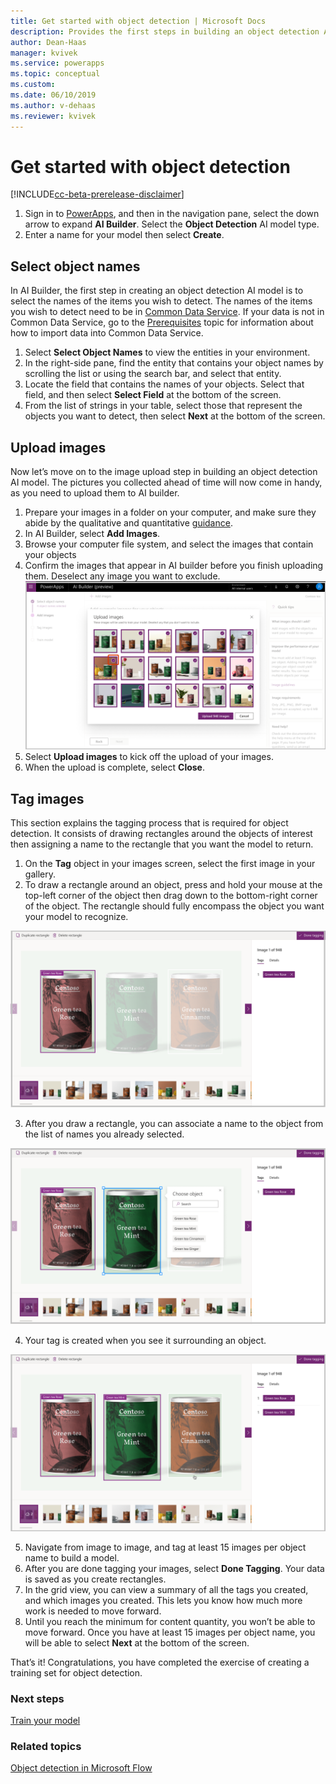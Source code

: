 ```yaml
---
title: Get started with object detection | Microsoft Docs
description: Provides the first steps in building an object detection AI model. 
author: Dean-Haas
manager: kvivek
ms.service: powerapps
ms.topic: conceptual
ms.custom: 
ms.date: 06/10/2019
ms.author: v-dehaas
ms.reviewer: kvivek
---
```


# Get started with object detection

[!INCLUDE[cc-beta-prerelease-disclaimer](./includes/cc-beta-prerelease-disclaimer.md)]

1. Sign in to [PowerApps](https://web.powerapps.com), and then in the navigation pane, select the down arrow to expand **AI Builder**. Select the **Object Detection** AI model type.
2. Enter a name for your model then select **Create**.

## Select object names

In AI Builder, the first step in creating an object detection AI model is to select the names of the items you wish to detect. The names of the items you wish to detect need to be in [Common Data Service](/maker/common-data-service/data-platform-intro). If your data is not in Common Data Service, go to the [Prerequisites](build-model.md#prerequisites) topic for information about how to import data into Common Data Service. 
1. Select **Select Object Names** to view the entities in your environment. 
2. In the right-side pane, find the entity that contains your object names by scrolling the list or using the search bar, and select that entity.
3. Locate the field that contains the names of your objects. Select that field, and then select **Select Field** at the bottom of the screen.
4. From the list of strings in your table, select those that represent the objects you want to detect, then select **Next** at the bottom of the screen.

## Upload images
 Now let’s move on to the image upload step in building an object detection AI model. The pictures you collected ahead of time will now come in handy, as you need to upload them to AI builder.
1. Prepare your images in a folder on your computer, and make sure they abide by the qualitative and quantitative [guidance](collect-images.md).
2. In AI Builder, select **Add Images**.
3. Browse your computer file system, and select the images that contain your objects
4. Confirm the images that appear in AI builder before you finish uploading them. Deselect any image you want to exclude.
![Select images screen](media/select-images.png "Select images screen")
5.  Select **Upload images** to kick off the upload of your images.
6. When the upload is complete, select **Close**.


## Tag images
This section explains the tagging process that is required for object detection. It consists of drawing rectangles around the objects of interest then assigning a name to the rectangle that you want the model to return.
1. On the **Tag** object in your images screen, select the first image in your gallery.
2. To draw a rectangle around an object, press and hold your mouse at the top-left corner of the object then drag down to the bottom-right corner of the object. The rectangle should fully encompass the object you want your model to recognize.

![Tag images screen](media/tag-images.png "Tag images screen")
 
3. After you draw a rectangle, you can associate a name to the object from the list of names you already selected.

![Associate name screen](media/tag-image-associate-name.png "Associate name  screen")
 
4. Your tag is created when you see it surrounding an object.

![Tag created screen](media/tag-created.png "Tag created screen")
 
5. Navigate from image to image, and tag at least 15 images per object name to build a model. 
6. After you are done tagging your images, select **Done Tagging**. Your data is saved as you create rectangles. 
7. In the grid view, you can view a summary of all the tags you created, and which images you created. This lets you know how much more work is needed to move forward.
8. Until you reach the minimum for content quantity, you won’t be able to move forward. Once you have at least 15 images per object name, you will be able to select **Next** at the bottom of the screen. 

That’s it! Congratulations, you have completed the exercise of creating a training set for object detection.



### Next steps
[Train  your model](object-detection-train-model.md)

### Related topics

[Object detection in Microsoft Flow](object-detection-model-in-flow.md) 